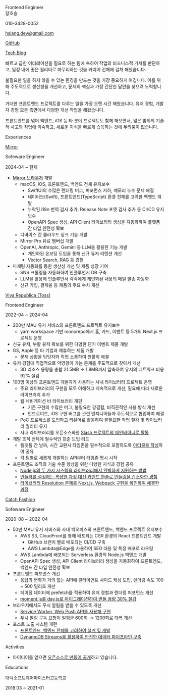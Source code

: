 <p className="title">Frontend Engineer<br/>장호승</p>

<div className="info">
  <p>010-3428-0052</p>
  <p><a href="mailto:hsjang.dev@gmail.com">hsjang.dev@gmail.com</a></p>
  <p><a href="https://github.com/hoseungme">GitHub</a></p>
  <p><a href="https://blog.hoseung.me">Tech Blog</a></p>
</div>

빠르고 급한 이터레이션을 필요로 하는 팀에 속하여 작업의 비즈니스적 가치를 판단하고, 일정 내에 좋은 퀄리티로 마무리하는 것을 커리어 전체에 걸쳐 해왔습니다.

불필요한 일을 하지 않을 수 있는 환경을 만드는 것을 가장 중요하게 여깁니다. 이를 위해 주도적으로 생산성을 개선하고, 문제의 핵심과 가장 간단한 답안을 찾으려 노력합니다.

거대한 프론트엔드 프로젝트를 다루는 일을 가장 오랜 시간 해왔습니다. 유저 경험, 개발자 경험 모든 측면에서 다양한 개선 작업을 해왔습니다.

프론트엔드를 넘어 백엔드, iOS 등 타 분야 프로젝트도 함께 해오면서, 넓은 범위의 기술적 사고와 작업에 익숙하고, 새로운 지식을 빠르게 습득하는 것에 두려움이 없습니다.

<p className="title">Experiences</p>

<p className="experience"><a href="/experiences/mirror">Mirror</a></p>
<p className="experience-role">Sofeware Engineer</p>
<p className="experience-period">2024-04 ~ 현재</p>

- [Mirror 브라우저](https://www.mirror.work/) 개발
  - macOS, iOS, 프론트엔드, 백엔드 전체 유지보수
    - SwiftUI의 수많은 렌더링 버그, 퍼포먼스 저하, 메모리 누수 문제 해결
    - 네이티브(Swift), 프론트엔드(TypeScript) 환경 전체를 고려한 백엔드 개발
    - 누락된 i18n 번역 검사 추가, Release Note 포맷 검사 추가 등 CI/CD 유지보수
    - OpenAPI Spec 생성, API Client 라이브러리 생성을 자동화하여 플랫폼 간 타입 안전성 확보
  - 디바이스 간 클라우드 싱크 기능 개발
  - Mirror Pro 유료 멤버십 개발
  - OpenAI, Anthropic, Gemini 등 LLM을 활용한 기능 개발
    - 개인화된 온보딩 도입을 통해 신규 유저 리텐션 개선
    - Vector Search, RAG 등 경험
- 마케팅 자동화를 통한 생산성 개선 및 제품 성장 기여
  - SNS 크롤링을 자동화하여 인플루언서 DB 구축
  - LLM을 활용해 인플루언서 각각에게 개인화된 내용의 메일 발송 자동화
  - 신규 가입, 결제율 등 제품의 주요 수치 개선

<p className="experience"><a href="/experiences/viva-republica">Viva Republica (Toss)</a></p>
<p className="experience-role">Frontend Engineer</p>
<p className="experience-period">2022-04 ~ 2024-04</p>

- 200만 MAU 유저 서비스의 프론트엔드 프로젝트 유지보수
  - yarn workspace 기반 monorepo에서 홈, 카드, 이벤트 등 5개의 Next.js 프로젝트 운영
- 신규 유저, 부활 유저 확보를 위한 다양한 단기 이벤트 제품 개발
- GS, Apple 등 타 기업과 제휴하는 제품 개발
  - 문제 상황을 담당자와 직접 소통하여 원활히 해결
- 유저 경험에 직접적으로 악영향이 가는 문제를 주도적으로 찾아서 개선
  - 3D 리소스 용량을 총합 21.5MB -> 1.8MB까지 압축하여 유저의 네트워크 비용 92% 절감
- 100명 이상의 프론트엔드 개발자가 사용하는 사내 라이브러리 프로젝트 운영
  - 주요 라이브러리의 구현을 모두 이해하고 지속적으로 개선, 필요에 따라 새로운 라이브러리 추가
  - 웹 네비게이션 바 라이브러리 개편
    - 기존 구현의 수많은 버그, 불필요한 강결합, 비직관적인 사용 방식 개선
    - 안드로이드, iOS 구현 버그를 관련 엔지니어들과 주도적으로 협업하여 해결
  - PoC 프로세스를 도입하고 리뷰어로 활동하여 불필요한 작업 절감 및 라이브러리 퀄리티 유지
  - 사내 라이브러리를 오픈소스화한 [Slash 프로젝트의 메인테이너로 활동](https://github.com/toss/slash/issues?q=involves%3Ahoseungme)
- 개발 조직 전체에 필수적인 표준 도입 리드
  - 플랫폼 간 날짜, 시간 교환시 타임존을 필수적으로 포함하도록 [아티클을 작성](https://blog.hoseung.me/2023-03-23-how-to-transfer-date)하여 공유
  - 각 팀별로 새롭게 개발하는 API부터 타임존 명시 시작
- 프론트엔드 조직의 기술 수준 향상을 위한 다양한 지식과 경험 공유
  - [Node.js의 두 가지 시스템을 라이브러리에서 완벽하게 지원하는 방법](https://toss.tech/article/commonjs-esm-exports-field)
  - [번들러를 설정하는 복잡한 과정 대신 커맨드 한줄로 번들링을 간소화한 경험](https://blog.hoseung.me/2023-07-22-improve-library-bundling)
  - [라이브러리 Resolution 문제를 Next.js, Webpack 구현을 확인하여 해결한 과정](https://github.com/hoseungme/wiki/blob/b16bad3a6736091ed80752edb6fa9dca6c0cb9be/front-end/nextjs/server-side-module-resolution/ko.md)

<p className="experience"><a href="/experiences/catch-fashion">Catch Fashion</a></p>
<p className="experience-role">Sofeware Engineer</p>
<p className="experience-period">2020-08 ~ 2022-04</p>

- 50만 MAU 유저 서비스와 사내 백오피스의 프론트엔드, 백엔드 프로젝트 유지보수
  - AWS S3, CloudFront를 통해 배포되는 CSR 환경의 React 프론트엔드 개발
    - GitHub 브랜치 별로 배포되는 CI/CD 구축
    - AWS Lambda@Edge를 사용하여 SEO 대응 및 특정 배포로 라우팅
  - AWS Lambda에 배포되는 Serverless 환경의 Node.js 백엔드 개발
  - OpenAPI Spec 생성, API Client 라이브러리 생성을 자동화하여 프론트엔드, 백엔드 간 타입 안전성 확보
- 프론트엔드 퍼포먼스 개선
  - 응답의 변화가 거의 없는 API에 클라이언트 사이드 캐싱 도입, 렌더링 속도 100 ~ 500 밀리초 개선
  - 페이징 데이터에 prefetch를 적용하여 유저 경험과 렌더링 퍼포먼스 개선
  - [moment.js를 day.js로 마이그레이션하여 번들 용량 30% 절감](https://blog.hoseung.me/2022-03-13-dayjs-instead-of-momentjs)
- 브라우저에서도 푸시 알림을 받을 수 있도록 개선
  - [Service Worker, Web Push API를 사용해 구현](https://blog.hoseung.me/2021-11-28-web-push-notification)
  - 푸시 알림 구독 요청이 일평균 600회 -> 1200회로 대폭 개선
- 포스트 노출 시스템 개편
  - [프론트엔드, 백엔드 전체를 고려하여 설계 및 개발](https://blog.hoseung.me/2022-02-06-post-system-retrospect)
  - [DynamoDB Streams를 활용하여 안전한 데이터 파이프라인 구축](https://blog.hoseung.me/2022-02-19-dynamodb-stream-elasticsearch)

<p className="title">Activities</p>

- 아이디어를 얻으면 [오픈소스로 만들어 공개](https://github.com/hoseungme/opensources/blob/main/ko.md)하고 있습니다.

<p className="title">Educations</p>

<p className="experience">대덕소프트웨어마이스터고등학교</p>
<p className="experience-period">2018.03 ~ 2021-01</p>
